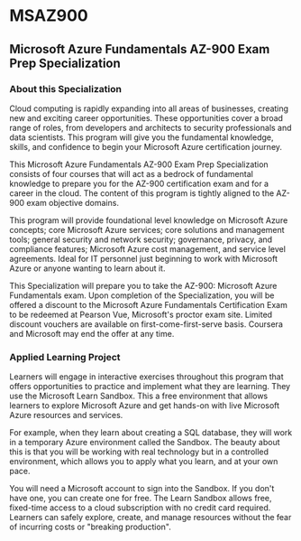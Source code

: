# MSAZ900
## Microsoft Azure Fundamentals AZ-900 Exam Prep Specialization
### About this Specialization


Cloud computing is rapidly expanding into all areas of businesses, creating new and exciting career opportunities. These opportunities cover a broad range of roles, from developers and architects to security professionals and data scientists. This program will give you the fundamental knowledge, skills, and confidence to begin your Microsoft Azure certification journey.

This Microsoft Azure Fundamentals AZ-900 Exam Prep Specialization consists of four courses that will act as a bedrock of fundamental knowledge to prepare you for the AZ-900 certification exam and for a career in the cloud. The content of this program is tightly aligned to the AZ-900 exam objective domains.

This program will provide foundational level knowledge on Microsoft Azure concepts; core Microsoft Azure services; core solutions and management tools; general security and network security; governance, privacy, and compliance features; Microsoft Azure cost management, and service level agreements. Ideal for IT personnel just beginning to work with Microsoft Azure or anyone wanting to learn about it.

This Specialization will prepare you to take the AZ-900: Microsoft Azure Fundamentals exam. Upon completion of the Specialization, you will be offered a discount to the Microsoft Azure Fundamentals Certification Exam to be redeemed at Pearson Vue, Microsoft's proctor exam site. Limited discount vouchers are available on first-come-first-serve basis. Coursera and Microsoft may end the offer at any time. 

### Applied Learning Project

Learners will engage in interactive exercises throughout this program that offers opportunities to practice and implement what they are learning. They use the Microsoft Learn Sandbox. This a free environment that allows learners to explore Microsoft Azure and get hands-on with live Microsoft Azure resources and services.

For example, when they learn about creating a SQL database, they will work in a temporary Azure environment called the Sandbox. The beauty about this is that you will be working with real technology but in a controlled environment, which allows you to apply what you learn, and at your own pace.

You will need a Microsoft account to sign into the Sandbox. If you don't have one, you can create one for free. The Learn Sandbox allows free, fixed-time access to a cloud subscription with no credit card required. Learners can safely explore, create, and manage resources without the fear of incurring costs or "breaking production".
